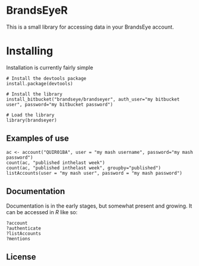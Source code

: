 # BrandsEyeR

This is a small library for accessing data in your BrandsEye account.

# Installing

Installation is currently fairly simple

    # Install the devtools package
    install.package(devtools)
   
    # Install the library
    install_bitbucket("brandseye/brandseyer", auth_user="my bitbucket user", password="my bitbucket password")
   
    # Load the library
    library(brandseyer)

## Examples of use

    ac <- account("QUIR01BA", user = "my mash username", password="my mash password")
    count(ac, "published inthelast week")
    count(ac, "published inthelast week", groupby="published")
    listAccounts(user = "my mash user", password = "my mash password")
    
## Documentation

Documentation is in the early stages, but somewhat present and growing. It can be accessed in *R*
like so:

    ?account
    ?authenticate
    ?listAccounts
    ?mentions

## License